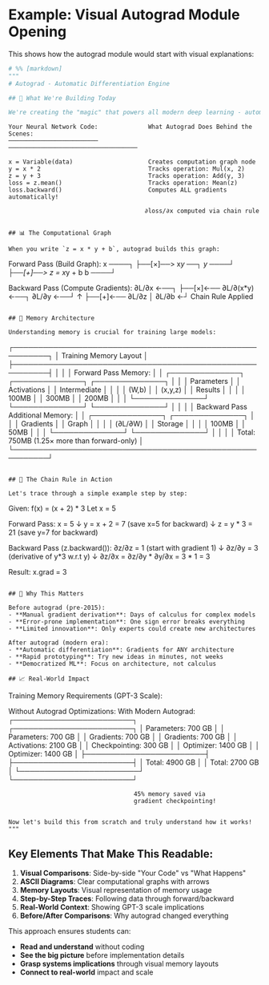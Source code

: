 # Example: Visual Autograd Module Opening

This shows how the autograd module would start with visual explanations:

```python
# %% [markdown]
"""
# Autograd - Automatic Differentiation Engine

## 🎯 What We're Building Today

We're creating the "magic" that powers all modern deep learning - automatic gradient computation:

```
    Your Neural Network Code:              What Autograd Does Behind the Scenes:
    ─────────────────────────              ────────────────────────────────────
    
    x = Variable(data)                     Creates computation graph node
    y = x * 2                              Tracks operation: Mul(x, 2)
    z = y + 3                              Tracks operation: Add(y, 3)
    loss = z.mean()                        Tracks operation: Mean(z)
    loss.backward()                        Computes ALL gradients automatically!
                                          
                                          ∂loss/∂x computed via chain rule
```

## 📊 The Computational Graph

When you write `z = x * y + b`, autograd builds this graph:

```
Forward Pass (Build Graph):
                    x ────┐
                          ├──[×]──> x*y ──┐
                    y ────┘                ├──[+]──> z = x*y + b
                                    b ────┘

Backward Pass (Compute Gradients):
                 ∂L/∂x ←──┐
                          ├──[×]←── ∂L/∂(x*y) ←──┐
                 ∂L/∂y ←──┘           ↑           ├──[+]←── ∂L/∂z
                                      │    ∂L/∂b ←┘
                               Chain Rule Applied
```

## 💾 Memory Architecture

Understanding memory is crucial for training large models:

```
┌─────────────────────────────────────────────────────────┐
│                    Training Memory Layout                │
├─────────────────────────────────────────────────────────┤
│                                                          │
│  Forward Pass Memory:                                    │
│  ┌──────────────┐ ┌──────────────┐ ┌──────────────┐   │
│  │  Parameters  │ │ Activations  │ │ Intermediate │   │
│  │     (W,b)    │ │   (x,y,z)    │ │   Results    │   │
│  │     100MB    │ │    300MB     │ │    200MB     │   │
│  └──────────────┘ └──────────────┘ └──────────────┘   │
│                                                          │
│  Backward Pass Additional Memory:                        │
│  ┌──────────────┐ ┌──────────────┐                     │
│  │  Gradients   │ │   Graph      │                     │
│  │   (∂L/∂W)    │ │   Storage    │                     │
│  │    100MB     │ │    50MB      │                     │
│  └──────────────┘ └──────────────┘                     │
│                                                          │
│  Total: 750MB (1.25× more than forward-only)           │
└─────────────────────────────────────────────────────────┘
```

## 🔄 The Chain Rule in Action

Let's trace through a simple example step by step:

```
Given: f(x) = (x + 2) * 3
Let x = 5

Forward Pass:
    x = 5
    ↓
    y = x + 2 = 7     (save x=5 for backward)
    ↓
    z = y * 3 = 21    (save y=7 for backward)

Backward Pass (z.backward()):
    ∂z/∂z = 1         (start with gradient 1)
    ↓
    ∂z/∂y = 3         (derivative of y*3 w.r.t y)
    ↓
    ∂z/∂x = ∂z/∂y * ∂y/∂x = 3 * 1 = 3
    
Result: x.grad = 3
```

## 🚀 Why This Matters

Before autograd (pre-2015):
- **Manual gradient derivation**: Days of calculus for complex models
- **Error-prone implementation**: One sign error breaks everything
- **Limited innovation**: Only experts could create new architectures

After autograd (modern era):
- **Automatic differentiation**: Gradients for ANY architecture
- **Rapid prototyping**: Try new ideas in minutes, not weeks
- **Democratized ML**: Focus on architecture, not calculus

## 📈 Real-World Impact

```
Training Memory Requirements (GPT-3 Scale):

Without Autograd Optimizations:        With Modern Autograd:
┌────────────────────────┐            ┌────────────────────────┐
│ Parameters:     700 GB │            │ Parameters:     700 GB │
│ Gradients:      700 GB │            │ Gradients:      700 GB │
│ Activations:   2100 GB │            │ Checkpointing:  300 GB │
│ Optimizer:     1400 GB │            │ Optimizer:     1400 GB │
├────────────────────────┤            ├────────────────────────┤
│ Total:         4900 GB │            │ Total:         2700 GB │
└────────────────────────┘            └────────────────────────┘
                                       
                                       45% memory saved via 
                                       gradient checkpointing!
```

Now let's build this from scratch and truly understand how it works!
"""
```

## Key Elements That Make This Readable:

1. **Visual Comparisons**: Side-by-side "Your Code" vs "What Happens"
2. **ASCII Diagrams**: Clear computational graphs with arrows
3. **Memory Layouts**: Visual representation of memory usage
4. **Step-by-Step Traces**: Following data through forward/backward
5. **Real-World Context**: Showing GPT-3 scale implications
6. **Before/After Comparisons**: Why autograd changed everything

This approach ensures students can:
- **Read and understand** without coding
- **See the big picture** before implementation details
- **Grasp systems implications** through visual memory layouts
- **Connect to real-world** impact and scale